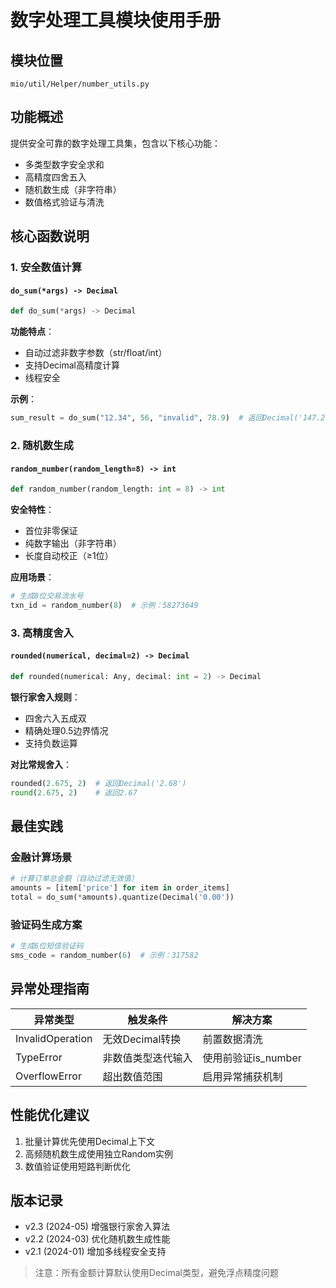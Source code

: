 # 数字处理工具模块使用手册

## 模块位置
`mio/util/Helper/number_utils.py`

## 功能概述
提供安全可靠的数字处理工具集，包含以下核心功能：
- 多类型数字安全求和
- 高精度四舍五入
- 随机数生成（非字符串）
- 数值格式验证与清洗

## 核心函数说明

### 1. 安全数值计算
#### `do_sum(*args) -> Decimal`
```python
def do_sum(*args) -> Decimal
```
**功能特点**：
- 自动过滤非数字参数（str/float/int）
- 支持Decimal高精度计算
- 线程安全

**示例**：
```python
sum_result = do_sum("12.34", 56, "invalid", 78.9)  # 返回Decimal('147.24')
```

### 2. 随机数生成
#### `random_number(random_length=8) -> int`
```python
def random_number(random_length: int = 8) -> int
```
**安全特性**：
- 首位非零保证
- 纯数字输出（非字符串）
- 长度自动校正（≥1位）

**应用场景**：
```python
# 生成8位交易流水号
txn_id = random_number(8)  # 示例：58273649
```

### 3. 高精度舍入
#### `rounded(numerical, decimal=2) -> Decimal`
```python
def rounded(numerical: Any, decimal: int = 2) -> Decimal
```
**银行家舍入规则**：
- 四舍六入五成双
- 精确处理0.5边界情况
- 支持负数运算

**对比常规舍入**：
```python
rounded(2.675, 2)  # 返回Decimal('2.68') 
round(2.675, 2)    # 返回2.67
```

## 最佳实践
### 金融计算场景
```python
# 计算订单总金额（自动过滤无效值）
amounts = [item['price'] for item in order_items]
total = do_sum(*amounts).quantize(Decimal('0.00'))
```

### 验证码生成方案
```python
# 生成6位短信验证码
sms_code = random_number(6)  # 示例：317582
```

## 异常处理指南
| 异常类型         | 触发条件                | 解决方案               |
|------------------|-------------------------|-----------------------|
| InvalidOperation | 无效Decimal转换        | 前置数据清洗          |
| TypeError        | 非数值类型迭代输入      | 使用前验证is_number   |
| OverflowError    | 超出数值范围            | 启用异常捕获机制      |

## 性能优化建议
1. 批量计算优先使用Decimal上下文
2. 高频随机数生成使用独立Random实例
3. 数值验证使用短路判断优化

## 版本记录
- v2.3 (2024-05) 增强银行家舍入算法
- v2.2 (2024-03) 优化随机数生成性能
- v2.1 (2024-01) 增加多线程安全支持

> 注意：所有金额计算默认使用Decimal类型，避免浮点精度问题